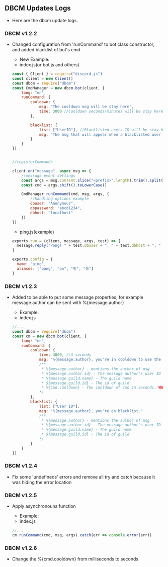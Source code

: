 ## DBCM Updates Logs
- Here are the dbcm update logs.

### DBCM v1.2.2
- Changed configuration from 'runCommand' to bot class constructor, and added blacklist of bot's cmd
  * New Example: 

  - index.js(or bot.js and others)
  ```js
  const { Client } = require("discord.js")
  const client = new Client()
  const dbcm = require("dbcm")
  const CmdManager = new dbcm.bot(client, {
      lang: "en",
      runCommand: {
          cooldown: {
              msg: "The cooldown msg will be stay here",
              time: 3000 //Cooldown seconds/minutes will be stay here
          },

          blacklist: {
              list: ["UserID"], //Blacklisted users ID will be stay here
              msg: "The msg that will appear when a blacklisted user uses the command will be here."
          }
      }
  })


  //registerCommands

  client.on("message", async msg => {
      //message event settings
      const args = msg.content.slice("<prefix>".length).trim().split(/ +/g)
      const cmd = args.shift().toLowerCase()

      CmdManager.runCommand(cmd, msg, args, { 
          //handling options example
          dbuser: "Anonymous",
          dbpassword: "abcd1234",
          dbhost: "localhost"
      })
  })
  ```
  
  - ping.js(example) 
  ```js
  exports.run = (client, message, args, test) => {
    message.reply("Pong! " + test.dbuser + ", " + test.dbhost + ", " + test.dbpassword)
  }

  exports.config = {
    name: "ping",
    aliases: ["pong", "pn", "핑", "퐁"]
  }
  ```


### DBCM v1.2.3
- Added to be able to put some message properties, for example message.author can be sent with %{message.author}
  * Example:

  - index.js
  ```js
  //...
  const dbcm = require("dbcm")
  const cm = new dbcm.bot(client, {
      lang: "en",
      runCommand: {
          cooldown: {
              time: 3000, //3 seconds
              msg: "%{message.author}, you're in cooldown to use the commands."
              /**
               * %{message.author} - mentions the author of msg
               * %{message.author.id} - The message author's user ID
               * %{message.guild.name} - The guild name
               * ${message.guild.id} - The id of guild
               * %{cmd.cooldown} - The cooldown of cmd in seconds. WARNING: That will appear in String type.
              */
          },
          blacklist: {
              list: ["User ID"],
              msg: "%{message.author}, you're on blacklist."
              /**
               * %{message.author} - mentions the author of msg
               * %{message.author.id} - The message author's user ID
               * %{message.guild.name} - The guild name
               * ${message.guild.id} - The id of guild
              */
          }
      }
  })
  ```

### DBCM v1.2.4
- Fix some 'undefineds' errors and remove all try and catch because it was hiding the error location

### DBCM v1.2.5
- Apply asynchronouns function
  * Example:
   
  - index.js
  ```js
  //...
  cm.runCommand(cmd, msg, args).catch(err => console.error(err))
  ```

### DBCM v1.2.6
- Change the %{cmd.cooldown} from milliseconds to seconds